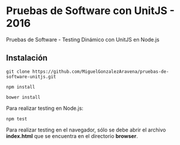 # Pruebas de Software con UnitJS - 2016
Pruebas de Software - Testing Dinámico con UnitJS en Node.js

## Instalación

```
git clone https://github.com/MiguelGonzalezAravena/pruebas-de-software-unitjs.git
```

```
npm install
```

```
bower install
```


Para realizar testing en Node.js:
```
npm test
```

Para realizar testing en el navegador, sólo se debe abrir el archivo **index.html** que se encuentra en el directorio **browser**.
